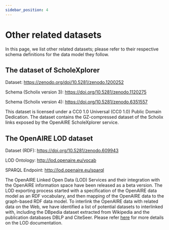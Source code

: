 ```yaml
---
sidebar_position: 4
---
```


# Other related datasets

In this page, we list other related datasets; please refer to their respective schema definitions for the data model they follow.

## The dataset of ScholeXplorer

 Dataset: https://zenodo.org/doi/10.5281/zenodo.1200252
 
 Schema (Scholix version 3): https://doi.org/10.5281/zenodo.1120275
 
 Schema (Scholix version 4): https://doi.org/10.5281/zenodo.6351557

This dataset is licensed under a CC0 1.0 Universal (CC0 1.0) Public Domain Dedication.
The dataset contains the GZ-compressed dataset of the Scholix links exposed by the OpenAIRE ScholeXplorer service.

## The OpenAIRE LOD dataset

Dataset (RDF): https://doi.org/10.5281/zenodo.609943

LOD Ontology: http://lod.openaire.eu/vocab

SPARQL Endpoint: http://lod.openaire.eu/sparql


The OpenAIRE Linked Open Data (LOD) Services and their integration with the OpenAIRE information space have been released as a beta version. The LOD exporting process started with a specification of the OpenAIRE data model as an RDF vocabulary, and then mapping of the OpenAIRE data to the graph-based RDF data model. To interlink the OpenAIRE data with related data on the Web, we have identified a list of potential datasets to interlinked with, including the DBpedia dataset extracted from Wikipedia and the publication databases DBLP and CiteSeer.
Please refer [here](http://lod.openaire.eu/documentation) for more details on the LOD documentation.